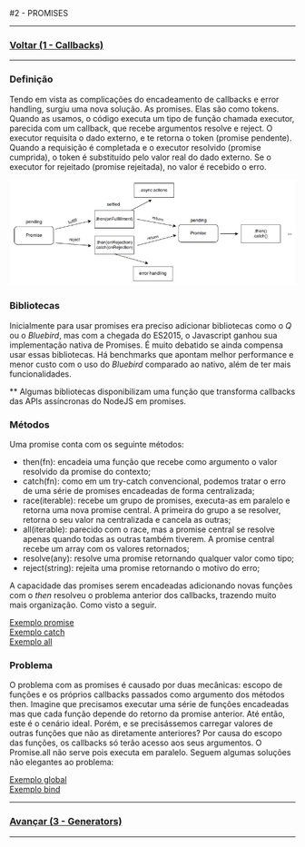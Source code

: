 #2 - PROMISES

---

### [Voltar (1 - Callbacks)](../1_callbacks/README.md)

---

### Definição

Tendo em vista as complicações do encadeamento de callbacks e error handling, surgiu uma
nova solução. As promises. Elas são como tokens. Quando as usamos, o código executa um tipo
de função chamada executor, parecida com um callback, que recebe argumentos resolve e reject. O
executor requisita o dado externo, e te retorna o token (promise pendente). Quando a requisição é
completada e o executor resolvido (promise cumprida), o token é substituído pelo valor real do dado
externo. Se o executor for rejeitado (promise rejeitada), no valor é recebido o erro.

![Fundamentos](../images/2_promises_1.png)

### Bibliotecas

Inicialmente para usar promises era preciso adicionar bibliotecas como o *Q* ou o
*Bluebird*, mas com a chegada do ES2015, o Javascript ganhou sua implementação nativa de
Promises. É muito debatido se ainda compensa usar essas bibliotecas. Há benchmarks que
apontam melhor performance e menor custo com o uso do *Bluebird* comparado ao nativo, além
de ter mais funcionalidades.

** Algumas bibliotecas disponibilizam uma função que transforma callbacks das APIs
assíncronas do NodeJS em promises.

### Métodos

Uma promise conta com os seguinte métodos:
- then(fn): encadeia uma função que recebe como argumento o valor resolvido da promise do
contexto;
- catch(fn): como em um try-catch convencional, podemos tratar o erro de uma série de
promises encadeadas de forma centralizada;
- race(iterable): recebe um grupo de promises, executa-as em paralelo e retorna uma nova
promise central. A primeira do grupo a se resolver, retorna o seu valor na centralizada e
cancela as outras;
- all(iterable): parecido com o race, mas a promise central se resolve apenas quando todas
as outras também tiverem. A promise central recebe um array com os valores retornados;
- resolve(any): resolve uma promise retornando qualquer valor como tipo;
- reject(string): rejeita uma promise retornando o motivo do erro;

A capacidade das promises serem encadeadas adicionando novas funções com o *then* resolveu o
problema anterior dos callbacks, trazendo muito mais organização. Como visto a seguir.

[Exemplo promise](1_promise.js)<br>
[Exemplo catch](2_catch.js)<br>
[Exemplo all](3_all.js)<br>

### Problema

O problema com as promises é causado por duas mecânicas: escopo de funções e os próprios
callbacks passados como argumento dos métodos then. Imagine que precisamos executar uma
série de funções encadeadas mas que cada função depende do retorno da promise anterior.
Até então, este é o cenário ideal. Porém, e se precisássemos carregar valores de outras
funções que não as diretamente anteriores? Por causa do escopo das funções, os callbacks só
terão acesso aos seus argumentos. O Promise.all não serve pois executa em paralelo. Seguem
algumas soluções não elegantes ao problema:

[Exemplo global](4_global.js)<br>
[Exemplo bind](5_bind.js)<br>

---

### [Avançar (3 - Generators)](../3_generators/README.md)

---
